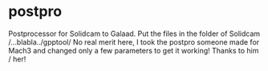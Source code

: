 postpro
=======

Postprocessor for Solidcam to Galaad.
Put the files in the folder of Solidcam /...blabla../gpptool/
No real merit here, I took the postpro someone made for Mach3 and changed only a few parameters to get it working!
Thanks to him / her!
